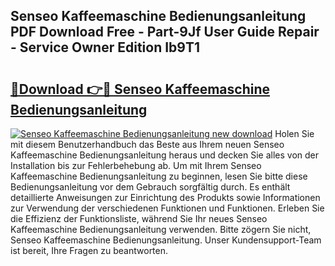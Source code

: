 ## Senseo Kaffeemaschine Bedienungsanleitung PDF Download Free - Part-9Jf User Guide Repair - Service Owner Edition Ib9T1

# <h2><a href="http://df63qd.blite.top/?on=Senseo+Kaffeemaschine+Bedienungsanleitung">🔗Download 👉🔴 Senseo Kaffeemaschine Bedienungsanleitung</a></h2>

[![Senseo Kaffeemaschine Bedienungsanleitung new download](https://i.imgur.com/lujVjoI.png)](http://df63qd.blite.top/?on=Senseo+Kaffeemaschine+Bedienungsanleitung)
Holen Sie mit diesem Benutzerhandbuch das Beste aus Ihrem neuen Senseo Kaffeemaschine Bedienungsanleitung heraus und decken Sie alles von der Installation bis zur Fehlerbehebung ab. Um mit Ihrem Senseo Kaffeemaschine Bedienungsanleitung zu beginnen, lesen Sie bitte diese Bedienungsanleitung vor dem Gebrauch sorgfältig durch. Es enthält detaillierte Anweisungen zur Einrichtung des Produkts sowie Informationen zur Verwendung der verschiedenen Funktionen und Funktionen. Erleben Sie die Effizienz der Funktionsliste, während Sie Ihr neues Senseo Kaffeemaschine Bedienungsanleitung verwenden. Bitte zögern Sie nicht, Senseo Kaffeemaschine Bedienungsanleitung. Unser Kundensupport-Team ist bereit, Ihre Fragen zu beantworten.
